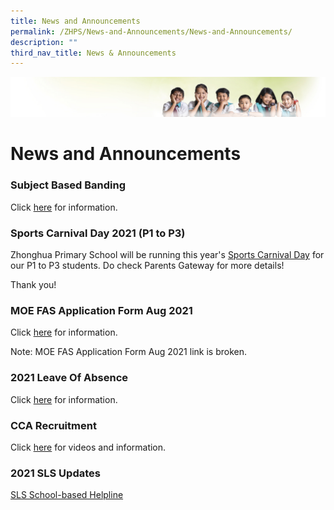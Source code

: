 ```yaml
---
title: News and Announcements
permalink: /ZHPS/News-and-Announcements/News-and-Announcements/
description: ""
third_nav_title: News & Announcements
---
```

![](/images/Banner.jpg)

# News and Announcements

### **Subject Based Banding**

Click [here](/for-parent/Subject-BASED-BANDING/) for information.

### **Sports Carnival Day 2021 (P1 to P3)**

Zhonghua Primary School will be running this year's [Sports Carnival Day](/for-parent/Sports-Carnival-Day-2021-P1-to-P3/) for our P1 to P3 students. Do check Parents Gateway for more details!

Thank you!

### **MOE FAS Application Form Aug 2021**

Click [here](https://zhonghuapri.moe.edu.sg/for-parent/2021-2022-financial-assistance-scheme-fas) for information.

Note: MOE FAS Application Form Aug 2021 link is broken.

### **2021 Leave Of Absence**

Click [here](/for-parent/Leave-of-Absence-LOA-scheme/) for information.

### **CCA Recruitment**

Click [here](/departments/Physical-Education/) for videos and information.

### **2021 SLS Updates**

[SLS School-based Helpline](/hbl/Singapore-Student-Learning-Space/)